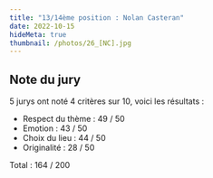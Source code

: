 ```yaml
---
title: "13/14ème position : Nolan Casteran"
date: 2022-10-15
hideMeta: true
thumbnail: /photos/26_[NC].jpg
---
```


## Note du jury

5 jurys ont noté 4 critères sur 10, voici les résultats :

- Respect du thème : 49 / 50
- Emotion : 43 / 50
- Choix du lieu : 44 / 50
- Originalité : 28 / 50

Total : 164 / 200
